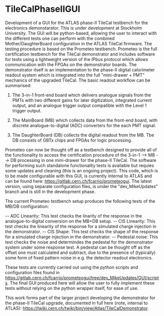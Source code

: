# TileCalPhaseIIGUI
Development of a GUI for the ATLAS phase-II TileCal testbench for the electronics demonstarator. This is under development at Stockholm University. The GUI will be python-based, allowing the user to interact with the different tests one can perform with the combined Mother/DaughterBoard configuration in the ATLAS TileCal firmware. The testing procedure is based on the Prometeo testbench. Prometeo is the full certification testbench for the TileCal demonstrator and includes software for tests using a lightweight version of the IPbus protocol which allows communication with the FPGAs on the demonstrator boards. The demonstrator itself is an implementation to the phase-II digital calorimeter readout system which is integrated into the full "mini-drawer + PMT" mechanics of the upgraded TileCal. The basic readout workflow can be summarised:

1) The 3-in-1 front-end board which delivers analogue signals from the PMTs with two different gains for later digitization, integrated current output, and an analogue trigger output compatible with the Level 1 trigger output.

2) The MainBoard (MB) which collects data from the front-end board, with discrete analogue-to-digital (ADC) converters for the each PMT signal.

3) The DaughterBoard (DB) collects the digital readout from the MB. Tbe DB consists of GBTx chips and FPGAs for logic processing. 

Prometeo can now be thought off as a testbench designed to provide all of the functionality to access the certification procedure of the 3-in-1 --> MB --> DB processing in one mini-drawer for the phase-II TileCal. The software for performing such standalone functionality tests is available but requies some updates and cleaning (this is an ongoing project). This code, which is to be made configurable with this GUI, is currently internal to ATLAS and can be found here: https://gitlab.cern.ch/fcarrio/prometeogui. The latest version, using separate configuration files, is under the "dev_MikeUpdates" branch and is still in the development phase. 

The current Prometeo testbench setup produces the following tests of the MB/DB configuration:

-- ADC Linearity: This test checks the linarity of the response in the analogue-to-digital conversion on the MB+DB setup.
-- CIS Linearity: This test checks the linearity of the response for a simulated charge injection in the demonstrator.
-- CIS Shape: This test checks the shape of the response for a simulated charge injection in the demonstrator.
-- Pedestal noise: This test checks the noise and determindes the pedestal for the demonstrator system under some response test. A pedestal can be thought off as the offset one must calculated and subtract, due to the presence of (typically) some form of fixed pattern noise in e.g. the detector readout electronics. 

These tests are currently carried out using the python scripts and configuration files found in https://gitlab.cern.ch/fcarrio/prometeogui/tree/dev_MikeUpdates/GUI/scripts. The final GUI produced here will allow the user to fully implement these tests without relying on the python wrapper itself, for ease of use. 

This work forms part of the larger project developing the demonstrator for the phase-II TileCal upgrade, documented in full here (note, internal to ATLAS): https://twiki.cern.ch/twiki/bin/view/Atlas/TileCalDemonstrator.
